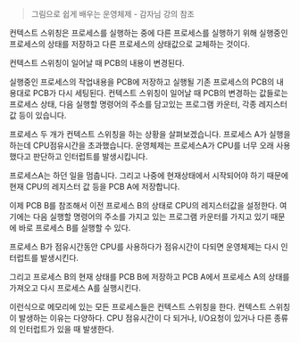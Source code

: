> 그림으로 쉽게 배우는 운영체제 - 감자님 강의 참조

컨텍스트 스위칭은 프로세스를 실행하는 중에 다른 프로세스를 실행하기 위해 실행중인 프로세스의 상태를 저장하고 다른 프로세스의 상태값으로 교체하는 것이다.

컨텍스트 스위칭이 일어날 때 PCB의 내용이 변경된다.

실행중인 프로세스의 작업내용을 PCB에 저장하고 실행될 기존 프로세스의 PCB의 내용대로 PCB가 다시 세팅된다.
컨텍스트 스위칭이 일어날 때 PCB의 변경하는 값들로는 프로세스 상태, 다음 실행할 명령어의 주소를 담고있는 프로그램 카운터, 각종 레지스터값 등이 있습니다.

프로세스 두 개가 컨텍스트 스위칭을 하는 상황을 살펴보겠습니다.
프로세스 A가 실행을 하는데 CPU점유시간을 초과했습니다. 운영체제는 프로세스A가 CPU를 너무 오래 사용했다고 판단하고 인터럽트를 발생시킵니다.

프로세스A는 하던 일을 멈춥니다. 그리고 나중에 현재상태에서 시작되어야 하기 때문에 현재 CPU의 레지스터 값 등을 PCB A에 저장합니다.

이제 PCB B를 참조해서 이전 프로세스 B의 상태로 CPU의 레지스터값을 설정한다.
여기에는 다음 실행할 명령어의 주소를 가지고 있는 프로그램 카운터를 가지고 있기 때문에 바로 프로세스 B를 실행할 수 있다.

프로세스 B가 점유시간동안 CPU를 사용하다가 점유시간이 다되면 운영체제는 다시 인터럽트를 발생시킨다. 

그리고 프로세스 B의 현재 상태를 PCB B에 저장하고 PCB A에서 프로세스 A의 상태를 가져오고 다시 프로세스 A를 실행시킨다. 

이런식으로 메모리에 있는 모든 프로세스들은 컨텍스트 스위칭을 한다. 
컨텍스트 스위칭이 발생하는 이유는 다양하다.
CPU 점유시간이 다 되거나, I/O요청이 있거나 다른 종류의 인터럽트가 있을 때 발생한다.




